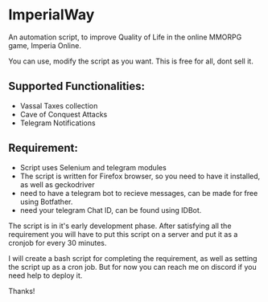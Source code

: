 # ImperialWay
An automation script, to improve Quality of Life in the online MMORPG game, Imperia Online.

You can use, modify the script as you want. This is free for all, dont sell it.

## Supported Functionalities:
* Vassal Taxes collection
* Cave of Conquest Attacks
* Telegram Notifications

## Requirement:
* Script uses Selenium and telegram modules
* The script is written for Firefox browser, so you need to have it installed, as well as geckodriver
* need to have a telegram bot to recieve messages, can be made for free using Botfather. 
* need your telegram Chat ID, can be found using IDBot.

The script is in it's early development phase. After satisfying all the requirement you will have to put this script on a server and put it as a cronjob for every 30 minutes.

I will create a bash script for completing the requirement, as well as setting the script up as a cron job. But for now you can reach me on discord if you need help to deploy it.

Thanks!
